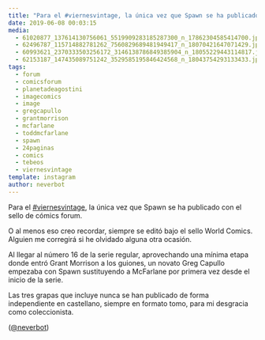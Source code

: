 ```yaml
---
title: "Para el #viernesvintage, la única vez que Spawn se ha publicado con el sello de cómics forum"
date: 2019-06-08 00:03:15
media: 
  - 61020877_137614130756061_5519909283185287300_n_17862304585414700.jpg
  - 62496787_115714882781262_7560829689481949417_n_18070421647071429.jpg
  - 60993621_2370333503256172_3146138786849385904_n_18055229443114817.jpg
  - 62153187_147435089751242_3529585195846424568_n_18043754293133433.jpg
tags: 
  - forum
  - comicsforum
  - planetadeagostini
  - imagecomics
  - image
  - gregcapullo
  - grantmorrison
  - mcfarlane
  - toddmcfarlane
  - spawn
  - 24paginas
  - comics
  - tebeos
  - viernesvintage
template: instagram
author: neverbot
---
```


Para el [#viernesvintage](/tags/viernesvintage), la única vez que Spawn se ha publicado con el sello de cómics forum.

O al menos eso creo recordar, siempre se editó bajo el sello World Comics. Alguien me corregirá si he olvidado alguna otra ocasión.

Al llegar al número 16 de la serie regular, aprovechando una mínima etapa donde entró Grant Morrison a los guiones, un novato Greg Capullo empezaba con Spawn sustituyendo a McFarlane por primera vez desde el inicio de la serie.

Las tres grapas que incluye nunca se han publicado de forma independiente en castellano, siempre en formato tomo, para mi desgracia como coleccionista.

([@neverbot](https://instagram.com/neverbot))
